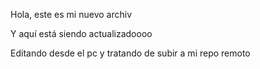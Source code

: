 
Hola, este es mi nuevo archiv

Y aquí está siendo actualizadoooo

Editando desde el pc y tratando de subir a mi repo remoto
